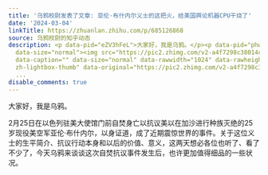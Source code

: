 ```yaml
---
title: '乌鸦校尉发表了文章: 亚伦·布什内尔义士的这把火，给美国舆论机器CPU干烧了'
date: '2024-03-04'
linkTitle: https://zhuanlan.zhihu.com/p/685126868
source: 乌鸦校尉的知乎动态
description: <p data-pid="eZV3hFeL">大家好，我是乌鸦。</p><p data-pid="phwKTQpx">2月25日在以色列驻美大使馆门前自焚身亡以抗议美以在加沙进行种族灭绝的25岁现役美空军亚伦·布什内尔，以身证道，成了近期震惊世界的事件。关于这位义士的生平简介、抗议行动本身和以后的价值、意义，这两天想必各位也听了、看了不少了，今天乌鸦来谈谈这次自焚抗议事件发生后，也许更加值得细品的一些状况。</p><figure
  data-size="normal"><img src="https://pic2.zhimg.com/v2-a4f7298c38014c7553c72b323a6f5085_1440w.jpg"
  data-caption="" data-size="normal" data-rawwidth="1024" data-rawheight="682" class="origin_image
  zh-lightbox-thumb" data-original="https://pic2.zhimg.com/v2-a4f7298c38014c7553c72b323a6f
  ...
disable_comments: true
---
```

<p data-pid="eZV3hFeL">大家好，我是乌鸦。</p><p data-pid="phwKTQpx">2月25日在以色列驻美大使馆门前自焚身亡以抗议美以在加沙进行种族灭绝的25岁现役美空军亚伦·布什内尔，以身证道，成了近期震惊世界的事件。关于这位义士的生平简介、抗议行动本身和以后的价值、意义，这两天想必各位也听了、看了不少了，今天乌鸦来谈谈这次自焚抗议事件发生后，也许更加值得细品的一些状况。</p><figure data-size="normal"><img src="https://pic2.zhimg.com/v2-a4f7298c38014c7553c72b323a6f5085_1440w.jpg" data-caption="" data-size="normal" data-rawwidth="1024" data-rawheight="682" class="origin_image zh-lightbox-thumb" data-original="https://pic2.zhimg.com/v2-a4f7298c38014c7553c72b323a6f ...